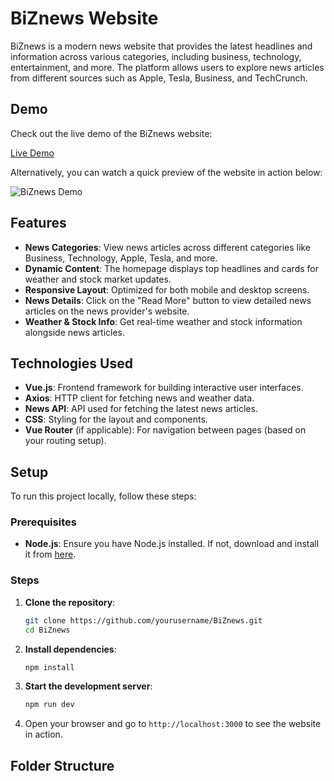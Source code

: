 # BiZnews Website

BiZnews is a modern news website that provides the latest headlines and information across various categories, including business, technology, entertainment, and more. The platform allows users to explore news articles from different sources such as Apple, Tesla, Business, and TechCrunch.

## Demo

Check out the live demo of the BiZnews website:

[Live Demo]([https://your-live-demo-link.com](https://biznews-woad.vercel.app/))

Alternatively, you can watch a quick preview of the website in action below:

![BiZnews Demo](https://link-to-your-demo-video-or-gif.com)

## Features

- **News Categories**: View news articles across different categories like Business, Technology, Apple, Tesla, and more.
- **Dynamic Content**: The homepage displays top headlines and cards for weather and stock market updates.
- **Responsive Layout**: Optimized for both mobile and desktop screens.
- **News Details**: Click on the "Read More" button to view detailed news articles on the news provider's website.
- **Weather & Stock Info**: Get real-time weather and stock information alongside news articles.

## Technologies Used

- **Vue.js**: Frontend framework for building interactive user interfaces.
- **Axios**: HTTP client for fetching news and weather data.
- **News API**: API used for fetching the latest news articles.
- **CSS**: Styling for the layout and components.
- **Vue Router** (if applicable): For navigation between pages (based on your routing setup).

## Setup

To run this project locally, follow these steps:

### Prerequisites

- **Node.js**: Ensure you have Node.js installed. If not, download and install it from [here](https://nodejs.org/).

### Steps

1. **Clone the repository**:
    ```bash
    git clone https://github.com/yourusername/BiZnews.git
    cd BiZnews
    ```

2. **Install dependencies**:
    ```bash
    npm install
    ```

3. **Start the development server**:
    ```bash
    npm run dev
    ```

4. Open your browser and go to `http://localhost:3000` to see the website in action.

## Folder Structure

